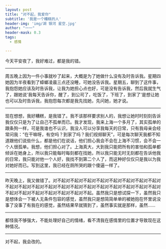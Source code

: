 ```yaml
---
layout: post
title: "对不起，我爱你"
subtitle: '我是一个糟糕的人'
header-img: 'img/湖 银河 星空.jpg'
author: "一一"
header-mask: 0.3
tags:
  - 感情

---
```

今天平安夜了，我好难过，都是我的错。

---
周五晚上因为一件小事就吵了起来，大概是为了她做什么没有及时告诉我。星期四她因为半夜看到了蟑螂凌晨三点还没睡，可她没告诉我。星期五，聊到了这件事，我抱怨她应该及时告诉我，让我为她担心点也好，可是没有告诉我，然后我就生气了，跟她说'我每天告诉你，醒了，到公司了，吃饭了，下班了，到家了'是想让她也可以及时告诉我，我抱怨每次都是我先找她，先问她，她才说。

---
现在想想，我好糟糕，是我错了。我不该那样要求别人的，我想让她时时刻刻告诉我仅仅只是为了让自己不孤单而已。我才发现，我来上海一个多月了，其实孤单的跟条狗一样，可是我谁也不认识，我没人可以分享我每天的日常，只有我母亲会经常问我：“在干嘛呀，有空吗？到家了吗？我们视频聊天”，可是每次聊天我都不知道跟他们说些什么，都是他们在说话，他们担心我会不会在上海不习惯，会不会一个人很孤单。我想，他们担心对了。上海真大，大到我只能把所有的害怕和孤单都倾诉在她身上，所以我只能每时每刻都在找她，所以我只能无时无刻都在告诉他我的日常，我只能对他一个人好，我找不到第二个人了，而这种好仅仅只是我以为我对她好而已。写到这里，我已经在厕所哭的跟个傻逼一样了。

---
昨天晚上，我又做错了。对不起对不起对不起对不起对不起对不起对不起对不起对不起对不起对不起对不起对不起对不起对不起对不起对不起对不起对不起对不起对不起对不起对不起对不起对不起对不起对不起。虽然我只是想试探一下，虽然我只是想体会一下被人无条件包容的感觉，虽然我只是想简简单单的被她抱在怀里说没事了没事了有我在的感觉，虽然结果早就猜到了，虽然事实就是那样，虽然……

---
都怪我不够强大，不能处理好自己的情绪，看不清我在感情里的位置才导致现在这种情况。

---
对不起，我会改的。
